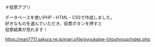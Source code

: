 ＃投票アプリ

データベースを使いPHP・HTML・CSSで作成しました。<br>
好きなものを選んでいただき、投票ボタンを押すと<br>
投票結果が見れます！<br>


https://mari7717.sakura.ne.jp/mari.pfile/syoukaipe-ji/touhyoup/index.php
